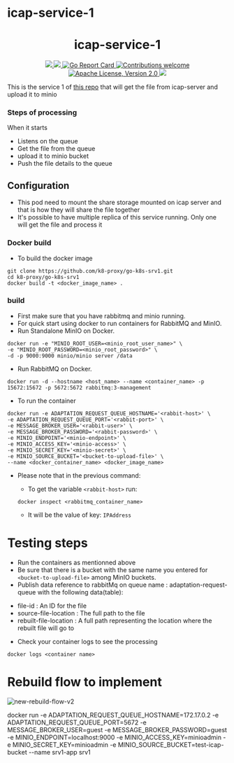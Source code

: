 # icap-service-1

<h1 align="center">icap-service-1</h1>

<p align="center">
    <a href="https://github.com/k8-proxy/go-k8s-srv1/actions/workflows/build.yml">
        <img src="https://github.com/k8-proxy/go-k8s-srv1/actions/workflows/build.yml/badge.svg"/>
    </a>
    <a href="https://codecov.io/gh/k8-proxy/go-k8s-srv1">
        <img src="https://codecov.io/gh/k8-proxy/go-k8s-srv1/branch/main/graph/badge.svg"/>
    </a>	    
    <a href="https://goreportcard.com/report/github.com/k8-proxy/go-k8s-srv1">
      <img src="https://goreportcard.com/badge/k8-proxy/go-k8s-srv1" alt="Go Report Card">
    </a>
	<a href="https://github.com/k8-proxy/go-k8s-srv1/pulls">
        <img src="https://img.shields.io/badge/contributions-welcome-brightgreen.svg?style=flat" alt="Contributions welcome">
    </a>
    <a href="https://opensource.org/licenses/Apache-2.0">
        <img src="https://img.shields.io/badge/License-Apache%202.0-blue.svg" alt="Apache License, Version 2.0">
    </a>
    <a href="https://github.com/k8-proxy/go-k8s-srv1/releases/latest">
        <img src="https://img.shields.io/github/release/k8-proxy/go-k8s-srv1.svg?style=flat"/>
    </a>
</p>

This is the service 1 of [this repo](https://github.com/k8-proxy/go-k8s-infra) that will get the file from icap-server and upload it to minio

### Steps of processing

When it starts

- Listens on the queue
- Get the file from the queue
- upload it to minio bucket
- Push the file details to the queue

## Configuration

- This pod need to mount the share storage mounted on icap server and that is how they will share the file together
- It's possible to have multiple replica of this service running. Only one will get the file and process it

### Docker build

- To build the docker image

```
git clone https://github.com/k8-proxy/go-k8s-srv1.git
cd k8-proxy/go-k8s-srv1
docker build -t <docker_image_name> .
```

### build

- First make sure that you have rabbitmq and minio running.
- For quick start using docker to run containers for RabbitMQ and MinIO.
- Run Standalone MinIO on Docker.

```
docker run -e "MINIO_ROOT_USER=<minio_root_user_name>" \
-e "MINIO_ROOT_PASSWORD=<minio_root_password>" \
-d -p 9000:9000 minio/minio server /data
```

- Run RabbitMQ on Docker.

```
docker run -d --hostname <host_name> --name <container_name> -p 15672:15672 -p 5672:5672 rabbitmq:3-management
```

- To run the container

```
docker run -e ADAPTATION_REQUEST_QUEUE_HOSTNAME='<rabbit-host>' \
-e ADAPTATION_REQUEST_QUEUE_PORT='<rabbit-port>' \
-e MESSAGE_BROKER_USER='<rabbit-user>' \
-e MESSAGE_BROKER_PASSWORD='<rabbit-password>' \
-e MINIO_ENDPOINT='<minio-endpoint>' \
-e MINIO_ACCESS_KEY='<minio-access>' \
-e MINIO_SECRET_KEY='<minio-secret>' \
-e MINIO_SOURCE_BUCKET='<bucket-to-upload-file>' \
--name <docker_container_name> <docker_image_name>
```

- Please note that in the previous command:

  - To get the variable `<rabbit-host>` run:

  ```
  docker inspect <rabbitmq_container_name>
  ```

  - It will be the value of key: `IPAddress`

# Testing steps

- Run the containers as mentionned above
- Be sure that there is a bucket with the same name you entered for `<bucket-to-upload-file>` among MinIO buckets.
- Publish data reference to rabbitMq on queue name : adaptation-request-queue with the following data(table):

* file-id : An ID for the file
* source-file-location : The full path to the file
* rebuilt-file-location : A full path representing the location where the rebuilt file will go to

- Check your container logs to see the processing

```
docker logs <container name>
```

# Rebuild flow to implement

![new-rebuild-flow-v2](https://github.com/k8-proxy/go-k8s-infra/raw/main/diagram/go-k8s-infra.png)

docker run -e ADAPTATION_REQUEST_QUEUE_HOSTNAME=172.17.0.2 -e ADAPTATION_REQUEST_QUEUE_PORT=5672 -e MESSAGE_BROKER_USER=guest -e MESSAGE_BROKER_PASSWORD=guest -e MINIO_ENDPOINT=localhost:9000 -e MINIO_ACCESS_KEY=minioadmin -e MINIO_SECRET_KEY=minioadmin -e MINIO_SOURCE_BUCKET=test-icap-bucket --name srv1-app srv1

